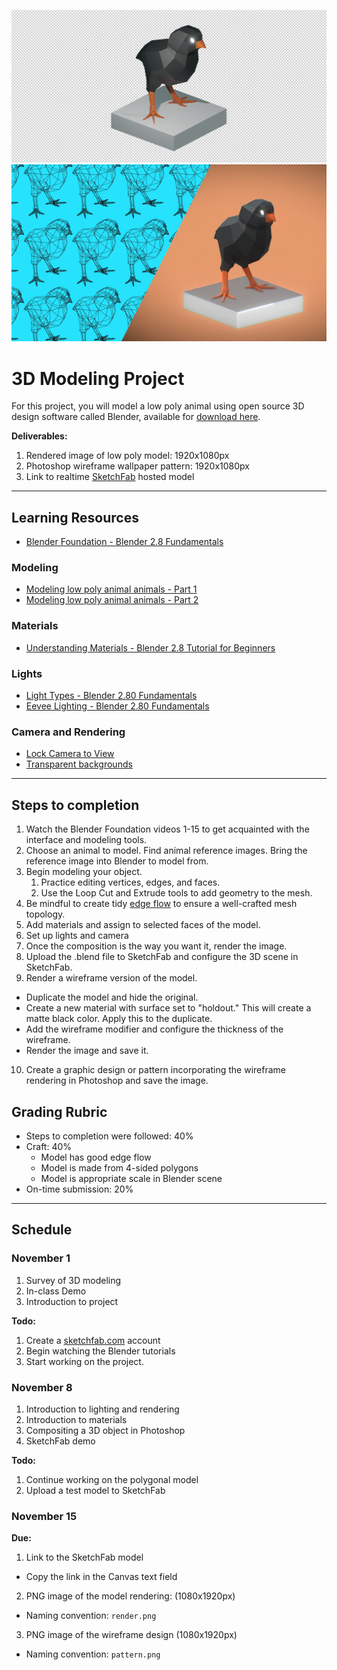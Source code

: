 ![low poly 3D bird render](/assets/bird.png)
![low poly 3D bird](/assets/bird-compressed-comp.jpg)

# 3D Modeling Project

For this project, you will model a low poly animal using open source 3D design software called Blender, available for [download here](https://www.blender.org/).

**Deliverables:**

1. Rendered image of low poly model: 1920x1080px 
2. Photoshop wireframe wallpaper pattern: 1920x1080px
3. Link to realtime [SketchFab](https://sketchfab.com/3d-models/bird-982fd7195bf34bc3884e06c26aba167d) hosted model

---

## Learning Resources

* [Blender Foundation - Blender 2.8 Fundamentals](https://www.youtube.com/watch?v=MF1qEhBSfq4&list=PLa1F2ddGya_-UvuAqHAksYnB0qL9yWDO6)

### Modeling

* [Modeling low poly animal animals - Part 1](https://www.youtube.com/watch?v=6mT4XFJYq-4)
* [Modeling low poly animal animals - Part 2](https://www.youtube.com/watch?v=456-XCXG_D0)

### Materials

* [Understanding Materials - Blender 2.8 Tutorial for Beginners](https://www.youtube.com/watch?v=nBdGm_d_8XE)

### Lights

* [Light Types - Blender 2.80 Fundamentals](https://www.youtube.com/watch?v=FdbnzfjoOJU&list=PLa1F2ddGya_-UvuAqHAksYnB0qL9yWDO6&index=21)
* [Eevee Lighting - Blender 2.80 Fundamentals](https://www.youtube.com/watch?v=MFNurQ1AF2I)

### Camera and Rendering

* [Lock Camera to View](https://www.youtube.com/watch?v=g5UZRF0RXbs)
* [Transparent backgrounds](https://www.youtube.com/watch?v=I-M_TIA9H-U)

---

## Steps to completion

1. Watch the Blender Foundation videos 1-15 to get acquainted with the interface and modeling tools.
2. Choose an animal to model. Find animal reference images. Bring the reference image into Blender to model from.
3. Begin modeling your object.
   1. Practice editing vertices, edges, and faces.
   2. Use the Loop Cut and Extrude tools to add geometry to the mesh.
4. Be mindful to create tidy [edge flow](https://www.youtube.com/watch?v=Lip59doQQRk) to ensure a well-crafted mesh topology.
5. Add materials and assign to selected faces of the model.
6. Set up lights and camera
7. Once the composition is the way you want it, render the image.
8. Upload the .blend file to SketchFab and configure the 3D scene in SketchFab.
9. Render a wireframe version of the model.
  - Duplicate the model and hide the original.
  - Create a new material with surface set to "holdout." This will create a matte black color. Apply this to the duplicate.
  - Add the wireframe modifier and configure the thickness of the wireframe.
  - Render the image and save it.
10. Create a graphic design or pattern incorporating the wireframe rendering in Photoshop and save the image.
  

## Grading Rubric

* Steps to completion were followed: 40%
* Craft: 40%
  * Model has good edge flow
  * Model is made from 4-sided polygons
  * Model is appropriate scale in Blender scene
* On-time submission: 20%  

---

## Schedule

### November 1

1. Survey of 3D modeling
2. In-class Demo
3. Introduction to project

**Todo:**

1. Create a [sketchfab.com](https://sketchfab.com) account
2. Begin watching the Blender tutorials
3. Start working on the project.

### November 8

1. Introduction to lighting and rendering
2. Introduction to materials
3. Compositing a 3D object in Photoshop
4. SketchFab demo

**Todo:**

1. Continue working on the polygonal model
2. Upload a test model to SketchFab

### November 15

**Due:**

1. Link to the SketchFab model
  - Copy the link in the Canvas text field
2. PNG image of the model rendering: (1080x1920px)
  - Naming convention: `render.png`
3. PNG image of the wireframe design (1080x1920px)
- Naming convention: `pattern.png`



